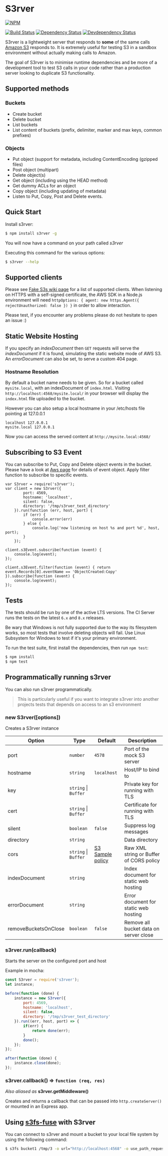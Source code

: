 S3rver
==================

[![NPM](https://nodei.co/npm/s3rver.png)](https://nodei.co/npm/s3rver/)

[![Build Status](https://api.travis-ci.org/jamhall/s3rver.png)](https://travis-ci.org/jamhall/s3rver)
[![Dependency Status](https://david-dm.org/jamhall/s3rver/status.svg)](https://david-dm.org/jamhall/s3rver)
[![Devdependency Status](https://david-dm.org/jamhall/s3rver/dev-status.svg)](https://david-dm.org/jamhall/s3rver?type=dev)
 
S3rver is a lightweight server that responds to **some** of the same calls [Amazon S3](http://docs.aws.amazon.com/AWSJavaScriptSDK/latest/AWS/S3.html) responds to. It is extremely useful for testing S3 in a sandbox environment without actually making calls to Amazon.

The goal of S3rver is to minimise runtime dependencies and be more of a development tool to test S3 calls in your code rather than a production server looking to duplicate S3 functionality.

## Supported methods

### Buckets

- Create bucket
- Delete bucket
- List buckets
- List content of buckets (prefix, delimiter, marker and max keys, common prefixes)

### Objects

- Put object (support for metadata, including ContentEncoding (gzipped files)
- Post object (multipart)
- Delete object(s)
- Get object (including using the HEAD method)
- Get dummy ACLs for an object
- Copy object (including updating of metadata)
- Listen to Put, Copy, Post and Delete events.

## Quick Start

Install s3rver:
  
```bash
$ npm install s3rver -g
```
You will now have a command on your path called *s3rver*

Executing this command for the various options:

```bash
$ s3rver --help
```

## Supported clients

Please see [Fake S3s wiki page](https://github.com/jubos/fake-s3/wiki/Supported-Clients) for a list of supported clients.
When listening on HTTPS with a self-signed certificate, the AWS SDK in a Node.js environment will need `httpOptions: { agent: new https.Agent({ rejectUnauthorized: false }) }` in order to allow interaction.

Please test, if you encounter any problems please do not hesitate to open an issue :)

## Static Website Hosting

If you specify an *indexDocument* then `GET` requests will serve the *indexDocument* if it is found, simulating the static website mode of AWS S3. An *errorDocument* can also be set, to serve a custom 404 page.

### Hostname Resolution

By default a bucket name needs to be given. So for a bucket called `mysite.local`, with an indexDocument of `index.html`. Visiting `http://localhost:4568/mysite.local/` in your browser will display the `index.html` file uploaded to the bucket.

However you can also setup a local hostname in your /etc/hosts file pointing at 127.0.0.1
```
localhost 127.0.0.1
mysite.local 127.0.0.1
```
Now you can access the served content at `http://mysite.local:4568/`

## Subscribing to S3 Event 

You can subscribe to Put, Copy and Delete object events in the bucket.
Please have a look at [Aws page](http://docs.aws.amazon.com/AmazonS3/latest/dev/notification-content-structure.html) for details of event object. 
Apply filter function to subscribe to specific events.

```
var S3rver = require('s3rver');
var client = new S3rver({
        port: 4569,
        hostname: 'localhost',
        silent: false,
        directory: '/tmp/s3rver_test_directory'
    }).run(function (err, host, port) {
        if (err) {
            console.error(err)
        } else {
            console.log('now listening on host %s and port %d', host, port);
        }
    });

client.s3Event.subscribe(function (event) {
    console.log(event);
});

client.s3Event.filter(function (event) { return event.Records[0].eventName == 'ObjectCreated:Copy' }).subscribe(function (event) {
    console.log(event);
});
```

## Tests

The tests should be run by one of the active LTS versions. The CI Server runs the tests on the latest `6.x` and `8.x` releases.

Be wary that Windows is not fully supported due to the way its filesystem works, so most tests that involve deleting objects will fail.
Use Linux Subsystem for Windows to test if it's your primary environment.

To run the test suite, first install the dependencies, then run `npm test`:

```bash
$ npm install
$ npm test
```

## Programmatically running s3rver

You can also run s3rver programmatically. 

> This is particularly useful if you want to integrate s3rver into another projects tests that depends on access to an s3 environment

### new S3rver([options])

Creates a S3rver instance

| Option | Type | Default | Description |
| ------ | ---- | ------- | ----------- |
| port | `number` | `4578` | Port of the mock S3 server |
| hostname | `string` | `localhost` | Host/IP to bind to |
| key | `string` \| `Buffer` |  | Private key for running with TLS |
| cert | `string` \| `Buffer` |  | Certificate for running with TLS |
| silent | `boolean` | `false` | Suppress log messages | 
| directory | `string` |  | Data directory |
| cors | `string` \| `Buffer` | [S3 Sample policy](test/resources/cors_sample_policy.xml) | Raw XML string or Buffer of CORS policy |
| indexDocument | `string` |  | Index document for static web hosting |
| errorDocument | `string` |  | Error document for static web hosting |
| removeBucketsOnClose | `boolean` | `false` | Remove all bucket data on server close |

### s3rver.run(callback)
Starts the server on the configured port and host

Example in mocha:

```javascript
const S3rver = require('s3rver');
let instance;

before(function (done) {
    instance = new S3rver({
        port: 4569,
        hostname: 'localhost',
        silent: false,
        directory: '/tmp/s3rver_test_directory'
    }).run((err, host, port) => {
        if(err) {
            return done(err);
        }
        done();
    });
});

after(function (done) {
    instance.close(done);
});
```

### s3rver.callback() ⇒ `function (req, res)`
*Also aliased as* **s3rver.getMiddleware()**

Creates and returns a callback that can be passed into `http.createServer()` or mounted in an Express app.

## Using [s3fs-fuse](https://github.com/s3fs-fuse/s3fs-fuse) with S3rver

You can connect to s3rver and mount a bucket to your local file system by using the following command:

```bash
$ s3fs bucket1 /tmp/3 -o url="http://localhost:4568" -o use_path_request_style -d -f -o f2 -o curldbg
```
